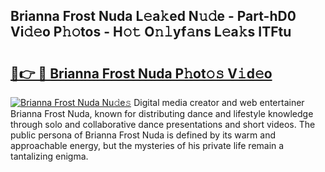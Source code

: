 ## Brianna Frost Nuda L𝚎a𝚔ed N𝚞𝚍e - Part-hD0 Vi𝚍𝚎o P𝚑𝚘tos - H𝚘𝚝 O𝚗𝚕yf𝚊ns L𝚎a𝚔s ITFtu

# <h2><a href="http://kf7t52d.oniu.top/?m=Brianna+Frost+Nuda">🔗👉 🔴 Brianna Frost Nuda P𝚑ot𝚘𝚜 V𝚒d𝚎o</a></h2>

[![Brianna Frost Nuda Nu𝚍e𝚜](https://i.imgur.com/0qMVB7G.gif)](http://kf7t52d.oniu.top/?m=Brianna+Frost+Nuda)
Digital media creator and web entertainer Brianna Frost Nuda, known for distributing dance and lifestyle knowledge through solo and collaborative dance presentations and short videos. The public persona of Brianna Frost Nuda is defined by its warm and approachable energy, but the mysteries of his private life remain a tantalizing enigma.  
